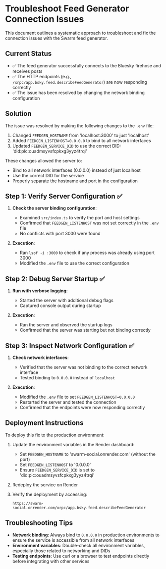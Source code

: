 # Troubleshoot Feed Generator Connection Issues

This document outlines a systematic approach to troubleshoot and fix the connection issues with the Swarm feed generator.

## Current Status

- ✅ The feed generator successfully connects to the Bluesky firehose and receives posts
- ✅ The HTTP endpoints (e.g., `/xrpc/app.bsky.feed.describeFeedGenerator`) are now responding correctly
- ✅ The issue has been resolved by changing the network binding configuration

## Solution

The issue was resolved by making the following changes to the `.env` file:

1. Changed `FEEDGEN_HOSTNAME` from 'localhost:3000' to just 'localhost'
2. Added `FEEDGEN_LISTENHOST=0.0.0.0` to bind to all network interfaces
3. Updated `FEEDGEN_SERVICE_DID` to use the correct DID: 'did:plc:ouadmsyvsfcpkxg3yyz4trqi'

These changes allowed the server to:
- Bind to all network interfaces (0.0.0.0) instead of just localhost
- Use the correct DID for the service
- Properly separate the hostname and port in the configuration

## Step 1: Verify Server Configuration ✅

1. **Check the server binding configuration**:
   - Examined `src/index.ts` to verify the port and host settings
   - Confirmed that `FEEDGEN_LISTENHOST` was not set correctly in the `.env` file
   - No conflicts with port 3000 were found

2. **Execution**:
   - Ran `lsof -i :3000` to check if any process was already using port 3000
   - Modified the `.env` file to use the correct configuration

## Step 2: Debug Server Startup ✅

1. **Run with verbose logging**:
   - Started the server with additional debug flags
   - Captured console output during startup

2. **Execution**:
   - Ran the server and observed the startup logs
   - Confirmed that the server was starting but not binding correctly

## Step 3: Inspect Network Configuration ✅

1. **Check network interfaces**:
   - Verified that the server was not binding to the correct network interface
   - Tested binding to `0.0.0.0` instead of `localhost`

2. **Execution**:
   - Modified the `.env` file to set `FEEDGEN_LISTENHOST=0.0.0.0`
   - Restarted the server and tested the connection
   - Confirmed that the endpoints were now responding correctly

## Deployment Instructions

To deploy this fix to the production environment:

1. Update the environment variables in the Render dashboard:
   - Set `FEEDGEN_HOSTNAME` to 'swarm-social.onrender.com' (without the port)
   - Set `FEEDGEN_LISTENHOST` to '0.0.0.0'
   - Ensure `FEEDGEN_SERVICE_DID` is set to 'did:plc:ouadmsyvsfcpkxg3yyz4trqi'

2. Redeploy the service on Render

3. Verify the deployment by accessing:
   ```
   https://swarm-social.onrender.com/xrpc/app.bsky.feed.describeFeedGenerator
   ```

## Troubleshooting Tips

- **Network binding**: Always bind to `0.0.0.0` in production environments to ensure the service is accessible from all network interfaces
- **Environment variables**: Double-check all environment variables, especially those related to networking and DIDs
- **Testing endpoints**: Use curl or a browser to test endpoints directly before integrating with other services 